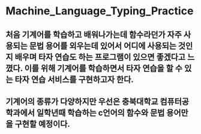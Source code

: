 # Machine_Language_Typing_Practice

## 처음 기계어를 학습하고 배워나가는데 함수라던가 자주 사용되는 문법 용어를 외우는데 있어서 어디에 사용되는 것인지 배우며 타자 연습도 하는 프로그램이 있으면 좋겠다고 느꼈다. 이를 위해 기계어를 학습하면서 타자 연습을 할 수 있는 타자 연습 서비스를 구현하고자 한다.

## 기계어의 종류가 다양하지만 우선은 충북대학교 컴퓨터공학과에서 일학년때 학습하는 c언어의 함수와 문법 용어만을 구현할 예정이다.
